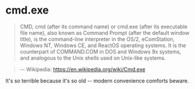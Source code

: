 # cmd.exe

> CMD, cmd (after its command name) or cmd.exe (after its executable file name), also known as Command Prompt (after the default window title), is the command-line interpreter in the OS/2, eComStation, Windows NT, Windows CE, and ReactOS operating systems. It is the counterpart of COMMAND.COM in DOS and Windows 9x systems, and analogous to the Unix shells used on Unix-like systems.

> -- Wikipedia: https://en.wikipedia.org/wiki/Cmd.exe

It's so terrible because it's so old -- modern convenience comforts beware.
